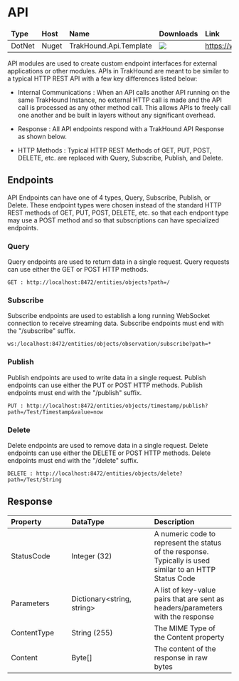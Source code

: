 # API

<table>
    <thead>
        <tr>
            <td style="font-weight: bold;">Type</td>
            <td style="font-weight: bold;">Host</td>
            <td style="font-weight: bold;">Name</td>
            <td style="font-weight: bold;">Downloads</td>
            <td style="font-weight: bold;">Link</td>
        </tr>
    </thead>
    <tbody>
        <tr>
            <td>DotNet</td>
            <td>Nuget</td>
            <td>TrakHound.Api.Template</td>
            <td><img src="https://img.shields.io/nuget/dt/TrakHound.Api.Template?style=for-the-badge&logo=nuget&label=%20&color=%23333"/></td>
            <td><a href="https://www.nuget.org/packages/TrakHound.Api.Template">https://www.nuget.org/packages/TrakHound.Api.Template</a></td>
        </tr>
    </tbody>
</table>

API modules are used to create custom endpoint interfaces for external applications or other modules. APIs in TrakHound are meant to be similar to a typical HTTP REST API with a few key differences listed below:

- Internal Communications : When an API calls another API running on the same TrakHound Instance, no external HTTP call is made and the API call is processed as any other method call. This allows APIs to freely call one another and be built in layers without any significant overhead.

- Response : All API endpoints respond with a TrakHound API Response as shown below.

- HTTP Methods : Typical HTTP REST Methods of GET, PUT, POST, DELETE, etc. are replaced with Query, Subscribe, Publish, and Delete.


## Endpoints
API Endpoints can have one of 4 types, Query, Subscribe, Publish, or Delete. These endpoint types were chosen instead of the standard HTTP REST methods of GET, PUT, POST, DELETE, etc. so that each endpont type may use a POST method and so that subscriptions can have specialized endpoints.

### Query
Query endpoints are used to return data in a single request. Query requests can use either the GET or POST HTTP methods.

```
GET : http://localhost:8472/entities/objects?path=/
```

### Subscribe
Subscribe endpoints are used to establish a long running WebSocket connection to receive streaming data. Subscribe endpoints must end with the "/subscribe" suffix.

```
ws:/localhost:8472/entities/objects/observation/subscribe?path=*
```

### Publish
Publish endpoints are used to write data in a single request. Publish endpoints can use either the PUT or POST HTTP methods. Publish endpoints must end with the "/publish" suffix.

```
PUT : http://localhost:8472/entities/objects/timestamp/publish?path=/Test/Timestamp&value=now
```

### Delete
Delete endpoints are used to remove data in a single request. Delete endpoints can use either the DELETE or POST HTTP methods. Delete endpoints must end with the "/delete" suffix.

```
DELETE : http://localhost:8472/entities/objects/delete?path=/Test/String
```

## Response
<table style="width: 100%;">
    <thead>
        <tr>
            <th style="text-align: left;width: 120px;">Property</th>
            <th style="text-align: left;width: 170px;">DataType</th>
            <th style="text-align: left;">Description</th>
        </tr>
    </thead>
    <tbody>
        <tr>
            <td>StatusCode</td>
            <td>Integer (32)</td>
            <td>A numeric code to represent the status of the response. Typically is used similar to an HTTP Status Code</td>
        </tr>  
        <tr>
            <td>Parameters</td>
            <td>Dictionary&lt;string, string&gt;</td>
            <td>A list of key-value pairs that are sent as headers/parameters with the response</td>
        </tr>       
        <tr>
            <td>ContentType</td>
            <td>String (255)</td>
            <td>The MIME Type of the Content property</td>
        </tr>       
        <tr>
            <td>Content</td>
            <td>Byte[]</td>
            <td>The content of the response in raw bytes</td>
        </tr>     
    </tbody>
</table>